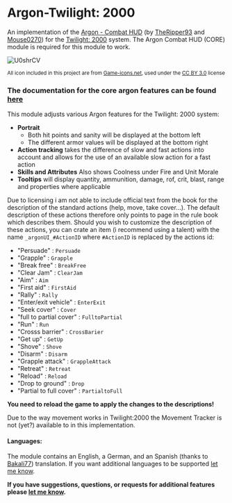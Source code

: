 # Argon-Twilight: 2000
An implementation of the [Argon - Combat HUD](https://foundryvtt.com/packages/enhancedcombathud) (by [TheRipper93](https://theripper93.com/) and [Mouse0270](https://github.com/mouse0270)) for the [Twilight: 2000](https://foundryvtt.com/packages/t2k4e) system. The Argon Combat HUD (CORE) module is required for this module to work.

![U0shrCV](https://github.com/Saibot393/enhancedcombathud-t2k4e/assets/137942782/dadd189c-87aa-4046-894c-8be1c45fbc0d)

<sup>All icon included in this project are from [Game-icons.net](game-icons.net), used under the [CC BY 3.0](https://creativecommons.org/licenses/by/3.0/) license</sup>

### The documentation for the core argon features can be found [here](https://api.theripper93.com/modulewiki/enhancedcombathud/free)

This module adjusts various Argon features for the Twilight: 2000 system:
- **Portrait**
    - Both hit points and sanity will be displayed at the bottom left
    - The different armor values will be displayed at the bottom right
- **Action tracking** takes the difference of slow and fast actions into account and allows for the use of an available slow action for a fast action
- **Skills and Attributes** Also shows Coolness under Fire and Unit Morale
- **Tooltips** will display quantity, ammunition, damage, rof, crit, blast, range and properties where applicable

Due to licensing i am not able to include official text from the book for the description of the standard actions (help, move, take cover...). The default description of these actions therefore only points to page in the rule book which describes them. Should you wish to customize the description of these actions, you can crate an item (i recommend using a talent) with the name `_argonUI_#ActionID` where `#ActionID` is replaced by the actions id:
- "Persuade" : `Persuade`
- "Grapple" : `Grapple`
- "Break free" : `BreakFree`
- "Clear Jam" : `ClearJam`
- "Aim" : `Aim`
- "First aid" : `FirstAid`
- "Rally" : `Rally`
- "Enter/exit vehicle" : `EnterExit`
- "Seek cover" : `Cover`
- "full to partial cover" : `FulltoPartial`
- "Run" : `Run`
- "Crosss barrier" : `CrossBarier`
- "Get up" : `GetUp`
- "Shove" : `Shove`
- "Disarm" : `Disarm`
- "Grapple attack" : `GrappleAttack`
- "Retreat" : `Retreat`
- "Reload" : `Reload`
- "Drop to ground" : `Drop`
- "Partial to full cover" : `PartialtoFull`

**You need to reload the game to apply the changes to the descriptions!**

Due to the way movement works in Twilight:2000 the Movement Tracker is not (yet?) available to in this implementation.

#### Languages:

The module contains an English, a German, and an Spanish (thanks to [Bakali77](https://github.com/Bakali77)) translation. If you want additional languages to be supported [let me know](https://github.com/Saibot393/enhancedcombathud-t2k4e/issues).

**If you have suggestions, questions, or requests for additional features please [let me know](https://github.com/Saibot393/enhancedcombathud-t2k4e/issues).**
